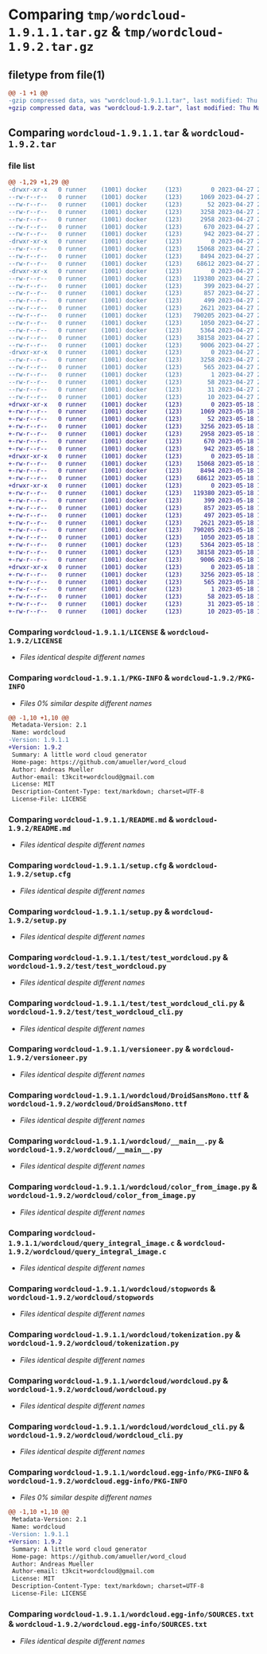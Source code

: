 # Comparing `tmp/wordcloud-1.9.1.1.tar.gz` & `tmp/wordcloud-1.9.2.tar.gz`

## filetype from file(1)

```diff
@@ -1 +1 @@
-gzip compressed data, was "wordcloud-1.9.1.1.tar", last modified: Thu Apr 27 20:34:02 2023, max compression
+gzip compressed data, was "wordcloud-1.9.2.tar", last modified: Thu May 18 17:57:26 2023, max compression
```

## Comparing `wordcloud-1.9.1.1.tar` & `wordcloud-1.9.2.tar`

### file list

```diff
@@ -1,29 +1,29 @@
-drwxr-xr-x   0 runner    (1001) docker     (123)        0 2023-04-27 20:34:02.912752 wordcloud-1.9.1.1/
--rw-r--r--   0 runner    (1001) docker     (123)     1069 2023-04-27 20:33:48.000000 wordcloud-1.9.1.1/LICENSE
--rw-r--r--   0 runner    (1001) docker     (123)       52 2023-04-27 20:33:48.000000 wordcloud-1.9.1.1/MANIFEST.in
--rw-r--r--   0 runner    (1001) docker     (123)     3258 2023-04-27 20:34:02.912752 wordcloud-1.9.1.1/PKG-INFO
--rw-r--r--   0 runner    (1001) docker     (123)     2958 2023-04-27 20:33:48.000000 wordcloud-1.9.1.1/README.md
--rw-r--r--   0 runner    (1001) docker     (123)      670 2023-04-27 20:34:02.912752 wordcloud-1.9.1.1/setup.cfg
--rw-r--r--   0 runner    (1001) docker     (123)      942 2023-04-27 20:33:48.000000 wordcloud-1.9.1.1/setup.py
-drwxr-xr-x   0 runner    (1001) docker     (123)        0 2023-04-27 20:34:02.908752 wordcloud-1.9.1.1/test/
--rw-r--r--   0 runner    (1001) docker     (123)    15068 2023-04-27 20:33:48.000000 wordcloud-1.9.1.1/test/test_wordcloud.py
--rw-r--r--   0 runner    (1001) docker     (123)     8494 2023-04-27 20:33:48.000000 wordcloud-1.9.1.1/test/test_wordcloud_cli.py
--rw-r--r--   0 runner    (1001) docker     (123)    68612 2023-04-27 20:33:48.000000 wordcloud-1.9.1.1/versioneer.py
-drwxr-xr-x   0 runner    (1001) docker     (123)        0 2023-04-27 20:34:02.912752 wordcloud-1.9.1.1/wordcloud/
--rw-r--r--   0 runner    (1001) docker     (123)   119380 2023-04-27 20:33:48.000000 wordcloud-1.9.1.1/wordcloud/DroidSansMono.ttf
--rw-r--r--   0 runner    (1001) docker     (123)      399 2023-04-27 20:33:48.000000 wordcloud-1.9.1.1/wordcloud/__init__.py
--rw-r--r--   0 runner    (1001) docker     (123)      857 2023-04-27 20:33:48.000000 wordcloud-1.9.1.1/wordcloud/__main__.py
--rw-r--r--   0 runner    (1001) docker     (123)      499 2023-04-27 20:34:02.912752 wordcloud-1.9.1.1/wordcloud/_version.py
--rw-r--r--   0 runner    (1001) docker     (123)     2621 2023-04-27 20:33:48.000000 wordcloud-1.9.1.1/wordcloud/color_from_image.py
--rw-r--r--   0 runner    (1001) docker     (123)   790205 2023-04-27 20:33:48.000000 wordcloud-1.9.1.1/wordcloud/query_integral_image.c
--rw-r--r--   0 runner    (1001) docker     (123)     1050 2023-04-27 20:33:48.000000 wordcloud-1.9.1.1/wordcloud/stopwords
--rw-r--r--   0 runner    (1001) docker     (123)     5364 2023-04-27 20:33:48.000000 wordcloud-1.9.1.1/wordcloud/tokenization.py
--rw-r--r--   0 runner    (1001) docker     (123)    38158 2023-04-27 20:33:48.000000 wordcloud-1.9.1.1/wordcloud/wordcloud.py
--rw-r--r--   0 runner    (1001) docker     (123)     9006 2023-04-27 20:33:48.000000 wordcloud-1.9.1.1/wordcloud/wordcloud_cli.py
-drwxr-xr-x   0 runner    (1001) docker     (123)        0 2023-04-27 20:34:02.912752 wordcloud-1.9.1.1/wordcloud.egg-info/
--rw-r--r--   0 runner    (1001) docker     (123)     3258 2023-04-27 20:34:02.000000 wordcloud-1.9.1.1/wordcloud.egg-info/PKG-INFO
--rw-r--r--   0 runner    (1001) docker     (123)      565 2023-04-27 20:34:02.000000 wordcloud-1.9.1.1/wordcloud.egg-info/SOURCES.txt
--rw-r--r--   0 runner    (1001) docker     (123)        1 2023-04-27 20:34:02.000000 wordcloud-1.9.1.1/wordcloud.egg-info/dependency_links.txt
--rw-r--r--   0 runner    (1001) docker     (123)       58 2023-04-27 20:34:02.000000 wordcloud-1.9.1.1/wordcloud.egg-info/entry_points.txt
--rw-r--r--   0 runner    (1001) docker     (123)       31 2023-04-27 20:34:02.000000 wordcloud-1.9.1.1/wordcloud.egg-info/requires.txt
--rw-r--r--   0 runner    (1001) docker     (123)       10 2023-04-27 20:34:02.000000 wordcloud-1.9.1.1/wordcloud.egg-info/top_level.txt
+drwxr-xr-x   0 runner    (1001) docker     (123)        0 2023-05-18 17:57:26.378554 wordcloud-1.9.2/
+-rw-r--r--   0 runner    (1001) docker     (123)     1069 2023-05-18 17:57:13.000000 wordcloud-1.9.2/LICENSE
+-rw-r--r--   0 runner    (1001) docker     (123)       52 2023-05-18 17:57:13.000000 wordcloud-1.9.2/MANIFEST.in
+-rw-r--r--   0 runner    (1001) docker     (123)     3256 2023-05-18 17:57:26.378554 wordcloud-1.9.2/PKG-INFO
+-rw-r--r--   0 runner    (1001) docker     (123)     2958 2023-05-18 17:57:13.000000 wordcloud-1.9.2/README.md
+-rw-r--r--   0 runner    (1001) docker     (123)      670 2023-05-18 17:57:26.378554 wordcloud-1.9.2/setup.cfg
+-rw-r--r--   0 runner    (1001) docker     (123)      942 2023-05-18 17:57:13.000000 wordcloud-1.9.2/setup.py
+drwxr-xr-x   0 runner    (1001) docker     (123)        0 2023-05-18 17:57:26.374554 wordcloud-1.9.2/test/
+-rw-r--r--   0 runner    (1001) docker     (123)    15068 2023-05-18 17:57:13.000000 wordcloud-1.9.2/test/test_wordcloud.py
+-rw-r--r--   0 runner    (1001) docker     (123)     8494 2023-05-18 17:57:13.000000 wordcloud-1.9.2/test/test_wordcloud_cli.py
+-rw-r--r--   0 runner    (1001) docker     (123)    68612 2023-05-18 17:57:13.000000 wordcloud-1.9.2/versioneer.py
+drwxr-xr-x   0 runner    (1001) docker     (123)        0 2023-05-18 17:57:26.378554 wordcloud-1.9.2/wordcloud/
+-rw-r--r--   0 runner    (1001) docker     (123)   119380 2023-05-18 17:57:13.000000 wordcloud-1.9.2/wordcloud/DroidSansMono.ttf
+-rw-r--r--   0 runner    (1001) docker     (123)      399 2023-05-18 17:57:13.000000 wordcloud-1.9.2/wordcloud/__init__.py
+-rw-r--r--   0 runner    (1001) docker     (123)      857 2023-05-18 17:57:13.000000 wordcloud-1.9.2/wordcloud/__main__.py
+-rw-r--r--   0 runner    (1001) docker     (123)      497 2023-05-18 17:57:26.378554 wordcloud-1.9.2/wordcloud/_version.py
+-rw-r--r--   0 runner    (1001) docker     (123)     2621 2023-05-18 17:57:13.000000 wordcloud-1.9.2/wordcloud/color_from_image.py
+-rw-r--r--   0 runner    (1001) docker     (123)   790205 2023-05-18 17:57:13.000000 wordcloud-1.9.2/wordcloud/query_integral_image.c
+-rw-r--r--   0 runner    (1001) docker     (123)     1050 2023-05-18 17:57:13.000000 wordcloud-1.9.2/wordcloud/stopwords
+-rw-r--r--   0 runner    (1001) docker     (123)     5364 2023-05-18 17:57:13.000000 wordcloud-1.9.2/wordcloud/tokenization.py
+-rw-r--r--   0 runner    (1001) docker     (123)    38158 2023-05-18 17:57:13.000000 wordcloud-1.9.2/wordcloud/wordcloud.py
+-rw-r--r--   0 runner    (1001) docker     (123)     9006 2023-05-18 17:57:13.000000 wordcloud-1.9.2/wordcloud/wordcloud_cli.py
+drwxr-xr-x   0 runner    (1001) docker     (123)        0 2023-05-18 17:57:26.378554 wordcloud-1.9.2/wordcloud.egg-info/
+-rw-r--r--   0 runner    (1001) docker     (123)     3256 2023-05-18 17:57:26.000000 wordcloud-1.9.2/wordcloud.egg-info/PKG-INFO
+-rw-r--r--   0 runner    (1001) docker     (123)      565 2023-05-18 17:57:26.000000 wordcloud-1.9.2/wordcloud.egg-info/SOURCES.txt
+-rw-r--r--   0 runner    (1001) docker     (123)        1 2023-05-18 17:57:26.000000 wordcloud-1.9.2/wordcloud.egg-info/dependency_links.txt
+-rw-r--r--   0 runner    (1001) docker     (123)       58 2023-05-18 17:57:26.000000 wordcloud-1.9.2/wordcloud.egg-info/entry_points.txt
+-rw-r--r--   0 runner    (1001) docker     (123)       31 2023-05-18 17:57:26.000000 wordcloud-1.9.2/wordcloud.egg-info/requires.txt
+-rw-r--r--   0 runner    (1001) docker     (123)       10 2023-05-18 17:57:26.000000 wordcloud-1.9.2/wordcloud.egg-info/top_level.txt
```

### Comparing `wordcloud-1.9.1.1/LICENSE` & `wordcloud-1.9.2/LICENSE`

 * *Files identical despite different names*

### Comparing `wordcloud-1.9.1.1/PKG-INFO` & `wordcloud-1.9.2/PKG-INFO`

 * *Files 0% similar despite different names*

```diff
@@ -1,10 +1,10 @@
 Metadata-Version: 2.1
 Name: wordcloud
-Version: 1.9.1.1
+Version: 1.9.2
 Summary: A little word cloud generator
 Home-page: https://github.com/amueller/word_cloud
 Author: Andreas Mueller
 Author-email: t3kcit+wordcloud@gmail.com
 License: MIT
 Description-Content-Type: text/markdown; charset=UTF-8
 License-File: LICENSE
```

### Comparing `wordcloud-1.9.1.1/README.md` & `wordcloud-1.9.2/README.md`

 * *Files identical despite different names*

### Comparing `wordcloud-1.9.1.1/setup.cfg` & `wordcloud-1.9.2/setup.cfg`

 * *Files identical despite different names*

### Comparing `wordcloud-1.9.1.1/setup.py` & `wordcloud-1.9.2/setup.py`

 * *Files identical despite different names*

### Comparing `wordcloud-1.9.1.1/test/test_wordcloud.py` & `wordcloud-1.9.2/test/test_wordcloud.py`

 * *Files identical despite different names*

### Comparing `wordcloud-1.9.1.1/test/test_wordcloud_cli.py` & `wordcloud-1.9.2/test/test_wordcloud_cli.py`

 * *Files identical despite different names*

### Comparing `wordcloud-1.9.1.1/versioneer.py` & `wordcloud-1.9.2/versioneer.py`

 * *Files identical despite different names*

### Comparing `wordcloud-1.9.1.1/wordcloud/DroidSansMono.ttf` & `wordcloud-1.9.2/wordcloud/DroidSansMono.ttf`

 * *Files identical despite different names*

### Comparing `wordcloud-1.9.1.1/wordcloud/__main__.py` & `wordcloud-1.9.2/wordcloud/__main__.py`

 * *Files identical despite different names*

### Comparing `wordcloud-1.9.1.1/wordcloud/color_from_image.py` & `wordcloud-1.9.2/wordcloud/color_from_image.py`

 * *Files identical despite different names*

### Comparing `wordcloud-1.9.1.1/wordcloud/query_integral_image.c` & `wordcloud-1.9.2/wordcloud/query_integral_image.c`

 * *Files identical despite different names*

### Comparing `wordcloud-1.9.1.1/wordcloud/stopwords` & `wordcloud-1.9.2/wordcloud/stopwords`

 * *Files identical despite different names*

### Comparing `wordcloud-1.9.1.1/wordcloud/tokenization.py` & `wordcloud-1.9.2/wordcloud/tokenization.py`

 * *Files identical despite different names*

### Comparing `wordcloud-1.9.1.1/wordcloud/wordcloud.py` & `wordcloud-1.9.2/wordcloud/wordcloud.py`

 * *Files identical despite different names*

### Comparing `wordcloud-1.9.1.1/wordcloud/wordcloud_cli.py` & `wordcloud-1.9.2/wordcloud/wordcloud_cli.py`

 * *Files identical despite different names*

### Comparing `wordcloud-1.9.1.1/wordcloud.egg-info/PKG-INFO` & `wordcloud-1.9.2/wordcloud.egg-info/PKG-INFO`

 * *Files 0% similar despite different names*

```diff
@@ -1,10 +1,10 @@
 Metadata-Version: 2.1
 Name: wordcloud
-Version: 1.9.1.1
+Version: 1.9.2
 Summary: A little word cloud generator
 Home-page: https://github.com/amueller/word_cloud
 Author: Andreas Mueller
 Author-email: t3kcit+wordcloud@gmail.com
 License: MIT
 Description-Content-Type: text/markdown; charset=UTF-8
 License-File: LICENSE
```

### Comparing `wordcloud-1.9.1.1/wordcloud.egg-info/SOURCES.txt` & `wordcloud-1.9.2/wordcloud.egg-info/SOURCES.txt`

 * *Files identical despite different names*

